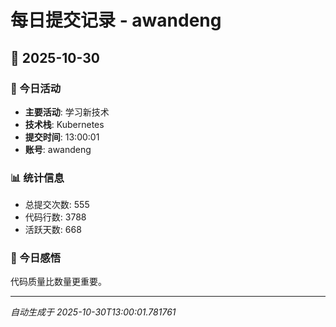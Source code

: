 # 每日提交记录 - awandeng

## 📅 2025-10-30

### 🎯 今日活动
- **主要活动**: 学习新技术
- **技术栈**: Kubernetes
- **提交时间**: 13:00:01
- **账号**: awandeng

### 📊 统计信息
- 总提交次数: 555
- 代码行数: 3788
- 活跃天数: 668

### 💭 今日感悟
代码质量比数量更重要。

---
*自动生成于 2025-10-30T13:00:01.781761*

